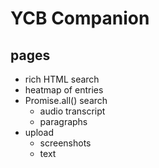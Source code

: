 # YCB Companion

## pages

- rich HTML search
- heatmap of entries
- Promise.all() search
  - audio transcript
  - paragraphs
- upload
  - screenshots
  - text


